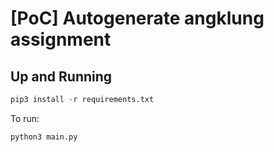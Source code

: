 # [PoC] Autogenerate angklung assignment

## Up and Running

```python
pip3 install -r requirements.txt
```

To run:
```python
python3 main.py
```